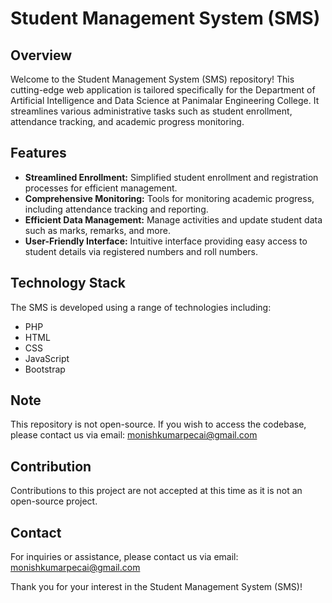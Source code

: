 # Student Management System (SMS)

## Overview

Welcome to the Student Management System (SMS) repository! This cutting-edge web application is tailored specifically for the Department of Artificial Intelligence and Data Science at Panimalar Engineering College. It streamlines various administrative tasks such as student enrollment, attendance tracking, and academic progress monitoring. 

## Features

- **Streamlined Enrollment:** Simplified student enrollment and registration processes for efficient management.
- **Comprehensive Monitoring:** Tools for monitoring academic progress, including attendance tracking and reporting.
- **Efficient Data Management:** Manage activities and update student data such as marks, remarks, and more.
- **User-Friendly Interface:** Intuitive interface providing easy access to student details via registered numbers and roll numbers.

## Technology Stack

The SMS is developed using a range of technologies including:
- PHP
- HTML
- CSS
- JavaScript
- Bootstrap

## Note

This repository is not open-source. If you wish to access the codebase, please contact us via email: [monishkumarpecai@gmail.com](mailto:monishkumarpecai@gmail.com)

## Contribution

Contributions to this project are not accepted at this time as it is not an open-source project.

## Contact

For inquiries or assistance, please contact us via email: [monishkumarpecai@gmail.com](mailto:monishkumarpecai@gmail.com)

Thank you for your interest in the Student Management System (SMS)!
